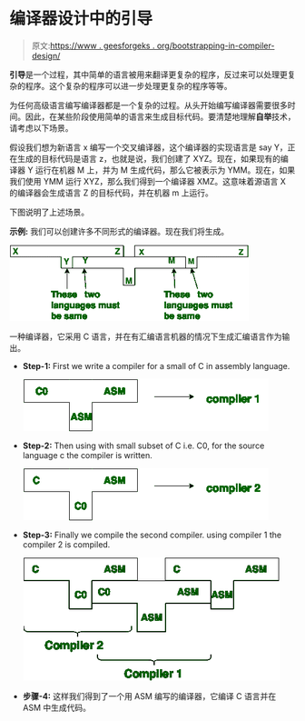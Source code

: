 # 编译器设计中的引导

> 原文:[https://www . geesforgeks . org/bootstrapping-in-compiler-design/](https://www.geeksforgeeks.org/bootstrapping-in-compiler-design/)

**引导**是一个过程，其中简单的语言被用来翻译更复杂的程序，反过来可以处理更复杂的程序。这个复杂的程序可以进一步处理更复杂的程序等等。

为任何高级语言编写编译器都是一个复杂的过程。从头开始编写编译器需要很多时间。因此，在某些阶段使用简单的语言来生成目标代码。要清楚地理解**自举**技术，请考虑以下场景。

假设我们想为新语言 x 编写一个交叉编译器，这个编译器的实现语言是 say Y，正在生成的目标代码是语言 z，也就是说，我们创建了 XYZ。现在，如果现有的编译器 Y 运行在机器 M 上，并为 M 生成代码，那么它被表示为 YMM。现在，如果我们使用 YMM 运行 XYZ，那么我们得到一个编译器 XMZ。这意味着源语言 X 的编译器会生成语言 Z 的目标代码，并在机器 m 上运行。

下图说明了上述场景。

**示例:**
我们可以创建许多不同形式的编译器。现在我们将生成。

![](img/b8d0775cc40c87836b298c0a6b9eec46.png)

一种编译器，它采用 C 语言，并在有汇编语言机器的情况下生成汇编语言作为输出。

*   **Step-1:** First we write a compiler for a small of C in assembly language.

    ![](img/5898cbd1cc4161f73ccda4ac23776170.png)

*   **Step-2:** Then using with small subset of C i.e. C0, for the source language c the compiler is written.

    ![](img/dca4a74fbf4e7e4000bf69be59926d85.png)

*   **Step-3:** Finally we compile the second compiler. using compiler 1 the compiler 2 is compiled.

    ![](img/1b5083e23b0182d969f488525a430375.png)

*   **步骤-4:** 这样我们得到了一个用 ASM 编写的编译器，它编译 C 语言并在 ASM 中生成代码。